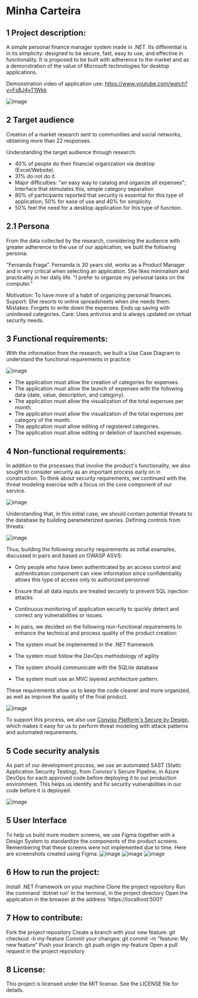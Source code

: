 # Minha Carteira

## 1 Project description:
A simple personal finance manager system made in .NET. Its differential is in its simplicity: designed to be secure, fast, easy to use, and effective in functionality. It is proposed to be built with adherence to the market and as a demonstration of the value of Microsoft technologies for desktop applications.

Demonstration video of application use: https://www.youtube.com/watch?v=FsBJ4yT1Wkk

![image](https://user-images.githubusercontent.com/66391286/218500392-e8bfb685-5b6a-4a09-a1be-c742903902ce.png)

## 2 Target audience
Creation of a market research sent to communities and social networks, obtaining more than 22 responses.

Understanding the target audience through research:

- 40% of people do their financial organization via desktop (Excel/Website).
- 31% do not do it.
- Major difficulties: "an easy way to catalog and organize all expenses"; Interface that stimulates this, simple category separation
- 80% of participants reported that security is essential for this type of application; 50% for ease of use and 40% for simplicity.
- 50% feel the need for a desktop application for this type of function.

## 2.1 Persona
From the data collected by the research, considering the audience with greater adherence to the use of our application, we built the following persona:

"Fernanda Fraga". Fernanda is 30 years old, works as a Product Manager and is very critical when selecting an application. She likes minimalism and practicality in her daily life. "I prefer to organize my personal tasks on the computer."

Motivation: To have more of a habit of organizing personal finances. Support: She resorts to online spreadsheets when she needs them. Mistakes: Forgets to write down the expenses. Ends up saving with unindexed categories. Care: Uses antivirus and is always updated on virtual security needs.

## 3 Functional requirements:
With the information from the research, we built a Use Case Diagram to understand the functional requirements in practice:

![image](https://user-images.githubusercontent.com/66391286/218500645-e664399c-9f5e-4230-bd1d-5c388685db9d.png)

- The application must allow the creation of categories for expenses.
- The application must allow the launch of expenses with the following data (date, value, description, and category).
- The application must allow the visualization of the total expenses per month.
- The application must allow the visualization of the total expenses per category of the month.
- The application must allow editing of registered categories.
- The application must allow editing or deletion of launched expenses.

## 4 Non-functional requirements:
In addition to the processes that involve the product's functionality, we also sought to consider security as an important process early on in construction. To think about security requirements, we continued with the threat modeling exercise with a focus on the core component of our service.

![image](https://user-images.githubusercontent.com/66391286/218504255-4c535b89-1bda-4f44-9720-e656178e874a.png)

Understanding that, in this initial case, we should contain potential threats to the database by building parameterized queries. Defining controls from threats:

![image](https://user-images.githubusercontent.com/66391286/218501789-5c4aa702-ce2b-4785-82b7-679d68b0dade.png)

Thus, building the following security requirements as initial examples, discussed in pairs and based on OWASP ASVS:

- Only people who have been authenticated by an access control and authentication component can view information since confidentiality allows this type of access only to authorized personnel
- Ensure that all data inputs are treated securely to prevent SQL injection attacks
- Continuous monitoring of application security to quickly detect and correct any vulnerabilities or issues. 
- In pairs, we decided on the following non-functional requirements to enhance the technical and process quality of the product creation:

- The system must be implemented in the .NET framework
- The system must follow the DevOps methodology of agility
- The system should communicate with the SQLite database
- The system must use an MVC layered architecture pattern.

These requirements allow us to keep the code cleaner and more organized, as well as improve the quality of the final product.

![image](https://user-images.githubusercontent.com/66391286/218506353-d9d1eddd-318d-49ed-bcbe-8c8978ef8cfb.png)

To support this process, we also use [Conviso Platform's Secure by Design](bit.ly/3ulSiVk), which makes it easy for us to perform threat modeling with attack patterns and automated requirements.

## 5 Code security analysis

As part of our development process, we use an automated SAST (Static Application Security Testing), from Conviso's Secure Pipeline, in Azure DevOps for each approved code before deploying it to our production environment. This helps us identify and fix security vulnerabilities in our code before it is deployed.

![image](https://user-images.githubusercontent.com/66391286/218505258-364d2c29-19e2-4a64-a235-da99dd9dee8d.png)


## 5 User Interface
To help us build more modern screens, we use Figma together with a Design System to standardize the components of the product screens. Remembering that these screens were not implemented due to time.
Here are screenshots created using Figma:
![image](https://user-images.githubusercontent.com/66391286/218503603-76fc67e2-d293-4cc5-a309-987c6f725b59.png)
![image](https://user-images.githubusercontent.com/66391286/218503682-ffc85582-8d76-436e-8743-7d28f217685b.png)
![image](https://user-images.githubusercontent.com/66391286/218503789-138c4686-c492-4119-a98a-74a0b98ebb9c.png)


## 6 How to run the project:

Install .NET Framework on your machine
Clone the project repository
Run the command 'dotnet run' in the terminal, in the project directory
Open the application in the browser at the address 'https://localhost:5001'

## 7 How to contribute:

Fork the project repository
Create a branch with your new feature: git checkout -b my-feature
Commit your changes: git commit -m "feature: My new feature"
Push your branch: git push origin my-feature
Open a pull request in the project repository

## 8 License:
This project is licensed under the MIT license. See the LICENSE file for details.
